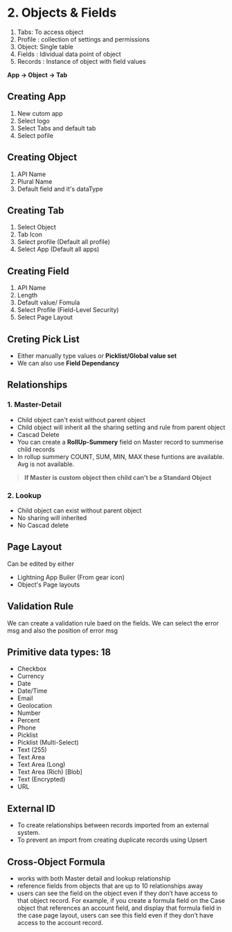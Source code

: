 # 2. Objects & Fields

1. Tabs: To access object
2. Profile : collection of settings and permissions
3. Object: Single table
4. Fields : Idividual data point of object
5. Records : Instance of object with field values

**App -> Object -> Tab**

## Creating App

1. New cutom app
2. Select logo
3. Select Tabs and default tab
4. Select pofile

## Creating Object

1. API Name
2. Plural Name
3. Default field and it's dataType

## Creating Tab

1. Select Object
2. Tab Icon
3. Select profile (Default all profile)
4. Select App (Default all apps)

## Creating Field

1. API Name
2. Length
3. Default value/ Fomula
4. Select Profile (Field-Level Security)
5. Select Page Layout

## Creting Pick List

- Either manually type values or **Picklist/Global value set**
- We can also use **Field Dependancy**

## Relationships

### 1. Master-Detail

- Child object can't exist without parent object
- Child object will inherit all the sharing setting and rule from parent object
- Cascad Delete
- You can create a **RollUp-Summery** field on Master record to summerise child records
- In rollup summery COUNT, SUM, MIN, MAX these funtions are available. Avg is not available.

> **If Master is custom object then child can't be a Standard Object**

### 2. Lookup

- Child object can exist without parent object
- No sharing will inherited
- No Cascad delete

## Page Layout

Can be edited by either

- Lightning App Builer (From gear icon)
- Object's Page layouts

## Validation Rule

We can create a validation rule baed on the fields. We can select the error msg and also the position of error msg

## Primitive data types: 18

- Checkbox
- Currency
- Date
- Date/Time
- Email
- Geolocation
- Number
- Percent
- Phone
- Picklist
- Picklist (Multi-Select)
- Text (255)
- Text Area
- Text Area (Long)
- Text Area (Rich) [Blob]
- Text (Encrypted)
- URL

## External ID

- To create relationships between records imported from an external system.
- To prevent an import from creating duplicate records using Upsert

## Cross-Object Formula

- works with both Master detail and lookup relationship
- reference fields from objects that are up to 10 relationships away
- users can see the field on the object even if they don’t have access to that object record. For example, if you create a formula field on the Case object that references an account field, and display that formula field in the case page layout, users can see this field even if they don’t have access to the account record.
